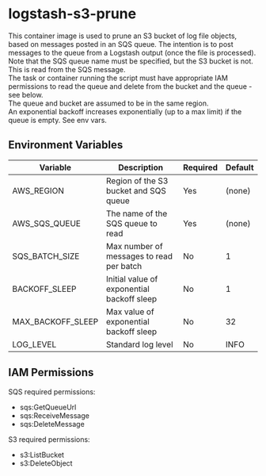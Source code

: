 # logstash-s3-prune
This container image is used to prune an S3 bucket of log file objects, based on messages posted in an SQS queue. The intention is to post messages to the queue from a Logstash output (once the file is processed).  
Note that the SQS queue name must be specified, but the S3 bucket is not. This is read from the SQS message.  
The task or container running the script must have appropriate IAM permissions to read the queue and delete from the bucket and the queue - see below.  
The queue and bucket are assumed to be in the same region.  
An exponential backoff increases exponentially (up to a max limit) if the queue is empty. See env vars.

## Environment Variables
| Variable    | Description | Required | Default |
| ----------- | ----------- | -------- | ------- |
| AWS_REGION | Region of the S3 bucket and SQS queue | Yes | (none) |
| AWS_SQS_QUEUE | The name of the SQS queue to read | Yes | (none) |
| SQS_BATCH_SIZE | Max number of messages to read per batch | No | 1 |
| BACKOFF_SLEEP | Initial value of exponential backoff sleep | No | 1 |
| MAX_BACKOFF_SLEEP | Max value of exponential backoff sleep | No | 32 |
| LOG_LEVEL | Standard log level | No | INFO |

## IAM Permissions
SQS required permissions:
- sqs:GetQueueUrl
- sqs:ReceiveMessage
- sqs:DeleteMessage

S3 required permissions:
- s3:ListBucket
- s3:DeleteObject
